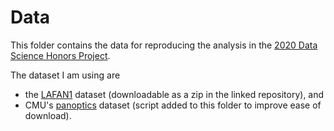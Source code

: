 # Data

This folder contains the data for reproducing the analysis in the [2020 Data Science Honors Project](https://github.com/chrispyles/jupyter/tree/master/content/notebooks/).

The dataset I am using are
* the [LAFAN1](https://github.com/ubisoft/ubisoft-laforge-animation-dataset/blob/master/lafan1/lafan1.zip) dataset (downloadable as a zip in the linked repository), and
* CMU's [panoptics](http://domedb.perception.cs.cmu.edu/dataset.html) dataset (script added to this folder to improve ease of download).
